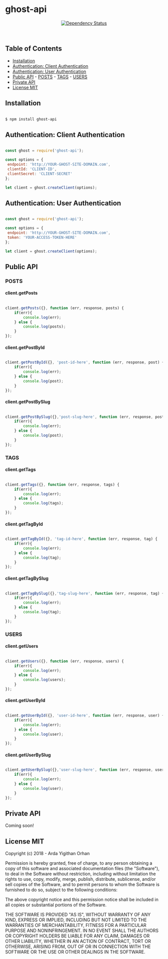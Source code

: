 # ghost-api

<p align="center">
  <a href="https://www.npmjs.com/package/ghost-api">
    <img src="https://img.shields.io/badge/npm-1.0.0-green.svg" alt="Dependency Status" />
  </a>
</p>

<br>


## Table of Contents 

- [Installation](#installation)
- [Authentication: Client Authentication](#authentication-client-authentication)
- [Authentication: User Authentication](#authentication-user-authentication)
- [Public API](#public-api)
        - [POSTS](#posts)
    	- [TAGS](#tags)
    	- [USERS](#users) 
- [Private API](#private-api)
- [License MIT](#license-mit)

## Installation

```bash

$ npm install ghost-api

``` 

## Authentication: Client Authentication

```js

const ghost = require('ghost-api');

const options = {
 endpoint: 'http://YOUR-GHOST-SITE-DOMAIN.com',
 clientId: 'CLIENT-ID',
 clientSecret: 'CLIENT-SECRET'
};

let client = ghost.createClient(options);

```

## Authentication: User Authentication

```js

const ghost = require('ghost-api');

const options = {
 endpoint: 'http://YOUR-GHOST-SITE-DOMAIN.com',
 token: 'YOUR-ACCESS-TOKEN-HERE'
};

let client = ghost.createClient(options);

```

## Public API

### POSTS

#### client.getPosts

```js

client.getPosts({}, function (err, response, posts) {
	if(err){
        console.log(err);
    } else {
        console.log(posts);
    }
});

```

#### client.getPostById

```js

client.getPostById({}, 'post-id-here', function (err, response, post) {
    if(err){
        console.log(err);
    } else {
        console.log(post);
    }
});

```

#### client.getPostBySlug

```js

client.getPostBySlug({},'post-slug-here', function (err, response, post) {
    if(err){
        console.log(err);
    } else {
        console.log(post);
    }
});

```

### TAGS

#### client.getTags

```js

client.getTags({}, function (err, response, tags) {
	if(err){
        console.log(err);
    } else {
        console.log(tags);
    }
});

```

#### client.getTagById

```js

client.getTagById({}, 'tag-id-here', function (err, response, tag) {
    if(err){
        console.log(err);
    } else {
        console.log(tag);
    }
});

```

#### client.getTagBySlug

```js

client.getTagBySlug({},'tag-slug-here', function (err, response, tag) {
    if(err){
        console.log(err);
    } else {
        console.log(tag);
    }
});

```

### USERS

#### client.getUsers

```js

client.getUsers({}, function (err, response, users) {
	if(err){
        console.log(err);
    } else {
        console.log(users);
    }
});

```

#### client.getUserById

```js

client.getUserById({}, 'user-id-here', function (err, response, user) {
    if(err){
        console.log(err);
    } else {
        console.log(user);
    }
});

```

#### client.getUserBySlug

```js

client.getUserBySlug({},'user-slug-here', function (err, response, user) {
    if(err){
        console.log(err);
    } else {
        console.log(user);
    }
});

```

## Private API

Coming soon!

## License MIT

Copyright (c) 2018 - Arda Yigithan Orhan

Permission is hereby granted, free of charge, to any person obtaining a copy
of this software and associated documentation files (the "Software"), to deal
in the Software without restriction, including without limitation the rights
to use, copy, modify, merge, publish, distribute, sublicense, and/or sell
copies of the Software, and to permit persons to whom the Software is
furnished to do so, subject to the following conditions:

The above copyright notice and this permission notice shall be included in
all copies or substantial portions of the Software.

THE SOFTWARE IS PROVIDED "AS IS", WITHOUT WARRANTY OF ANY KIND, EXPRESS OR
IMPLIED, INCLUDING BUT NOT LIMITED TO THE WARRANTIES OF MERCHANTABILITY,
FITNESS FOR A PARTICULAR PURPOSE AND NONINFRINGEMENT. IN NO EVENT SHALL THE
AUTHORS OR COPYRIGHT HOLDERS BE LIABLE FOR ANY CLAIM, DAMAGES OR OTHER
LIABILITY, WHETHER IN AN ACTION OF CONTRACT, TORT OR OTHERWISE, ARISING FROM,
OUT OF OR IN CONNECTION WITH THE SOFTWARE OR THE USE OR OTHER DEALINGS IN THE
SOFTWARE.